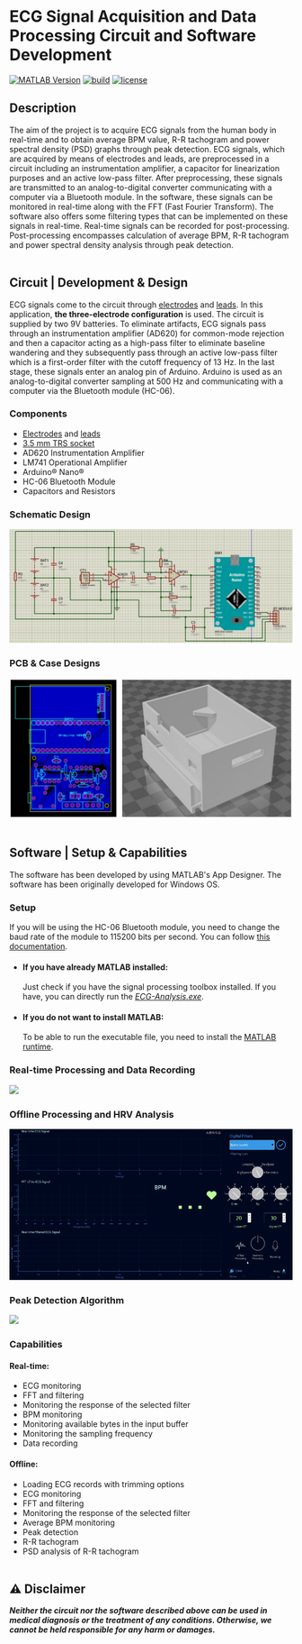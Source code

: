 # ECG Signal Acquisition and Data Processing Circuit and Software Development
[![MATLAB Version](https://img.shields.io/badge/MATLAB-R2019b-%234285F4?style=flat-square)](https://ch.mathworks.com/products/new_products/latest_features.html)
[![build](https://img.shields.io/badge/build-passing%20-brightgreen?style=flat-square)](#)
[![license](https://img.shields.io/badge/license-AGPL%203.0-%23F65314?style=flat-square)](LICENSE)

## Description

The aim of the project is to acquire ECG signals from the human body in real-time and to obtain average BPM value, R-R tachogram and power spectral density (PSD) graphs through peak detection. ECG signals, which are acquired by means of electrodes and leads, are preprocessed in a circuit including an instrumentation amplifier, a capacitor for linearization purposes and an active low-pass filter. After preprocessing, these signals are transmitted to an analog-to-digital converter communicating with a computer via a Bluetooth module. In the software, these signals can be monitored in real-time along with the FFT (Fast Fourier Transform). The software also offers some filtering types that can be implemented on these signals in real-time. Real-time signals can be recorded for post-processing. Post-processing encompasses calculation of average BPM, R-R tachogram and power spectral density analysis through peak detection.
<br><br>

## Circuit | Development & Design

ECG signals come to the circuit through [electrodes](https://www.google.com/search?q=disposable+ecg+electrodes&safe=strict&hl=en&source=lnms&tbm=isch) and [leads](https://www.google.com/search?q=ecg+lead+wires&tbm=isch). In this application, **the three-electrode configuration** is used. The circuit is supplied by two 9V batteries. To eliminate artifacts, ECG signals pass through an instrumentation amplifier (AD620) for common-mode rejection and then a capacitor acting as a high-pass filter to eliminate baseline wandering and they subsequently pass through an active low-pass filter which is a first-order filter with the cutoff frequency of 13 Hz. In the last stage, these signals enter an analog pin of Arduino. Arduino is used as an analog-to-digital converter sampling at 500 Hz and communicating with a computer via the Bluetooth module (HC-06).

### Components
- [Electrodes](https://www.google.com/search?q=disposable+ecg+electrodes&safe=strict&hl=en&source=lnms&tbm=isch) and [leads](https://www.google.com/search?q=ecg+lead+wires&tbm=isch)
- [3.5 mm TRS socket](https://www.google.com/search?q=3.5mm+female+audio+jack+for+pcb&safe=strict&hl=en&source=lnms&tbm=isch)
- AD620 Instrumentation Amplifier
- LM741 Operational Amplifier
- Arduino® Nano®
- HC-06 Bluetooth Module
- Capacitors and Resistors

### Schematic Design

![](Images/schematic-design.jpg)

### PCB & Case Designs

![](Images/PCB&case.jpg)
<br><br>

## Software | Setup & Capabilities

The software has been developed by using MATLAB's App Designer. The software has been originally developed for Windows OS.

### Setup

If you will be using the HC-06 Bluetooth module, you need to change the baud rate of the module to 115200 bits per second. You can follow [this documentation](http://www.martyncurrey.com/arduino-and-hc-06-zs-040/).

<ul>
  <li><h4>If you have already MATLAB installed:</h4></li>

  Just check if you have the signal processing toolbox installed. If you have, you can directly run the [*ECG-Analysis.exe*](Software/MATLAB-Executable-App).

  <li><h4>If you do not want to install MATLAB:</h4></li>
  
  To be able to run the executable file, you need to install the [MATLAB runtime](Software/MATLAB-Executable-App/MATLAB-Package).
</ul>  

### Real-time Processing and Data Recording

![](Images/real-time-processing.gif)

### Offline Processing and HRV Analysis

![](Images/offline-processing.gif)

### Peak Detection Algorithm 

![](Images/peak-detection-algorithm.gif)

### Capabilities
#### Real-time:
- ECG monitoring
- FFT and filtering
- Monitoring the response of the selected filter
- BPM monitoring
- Monitoring available bytes in the input buffer
- Monitoring the sampling frequency
- Data recording

#### Offline:
- Loading ECG records with trimming options
- ECG monitoring
- FFT and filtering
- Monitoring the response of the selected filter
- Average BPM monitoring
- Peak detection
- R-R tachogram
- PSD analysis of R-R tachogram
<br><br>

<h2>⚠️ Disclaimer</h2>

***Neither the circuit nor the software described above can be used in medical diagnosis or the treatment of any conditions. Otherwise, we cannot be held responsible for any harm or damages.***
